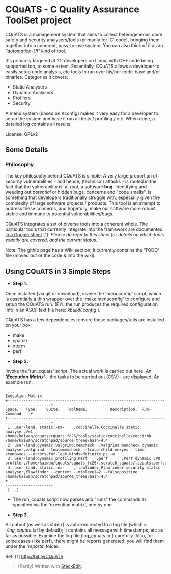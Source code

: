 # CQuATS - C Quality Assurance ToolSet project

<test change fr br multiuser2>

CQuATS is a management system that aims to collect heterogeneous code safety and security analysers/tools (primarily for 'C' code), bringing them together into a coherent, easy-to-use system. You can also think of it as an *"automation-UI"* kind of tool.

It's primarily targeted at 'C' developers on Linux, with C++ code being supported too, to some extent. Essentially, CQuATS allows a developer to easily setup code analysis, etc tools to run over his/her code-base and/or  binaries.
Categories it covers:
 - Static Analysers
 - Dynamic Analysers   
 - Profilers   
 - Security

A menu system (based on Kconfig) makes it very easy for a developer to setup the system and have it run all tests / profiling / etc.  When done, a detailed log contains all results.

License: GPLv2

## Some Details

### Philosophy
The key philosophy behind CQuATS is simple:
 A very large proportion of security vulnerabilities - and hence, (technical) attacks - is rooted in the fact that the vulnerability is, at root, a software **bug**. Identifying and weeding out _potential_ or hidden bugs, concerns and "code smells", is something that developers traditionally struggle with, especially given the complexity of large software projects / products. This tool is an attempt to address these concerns, and hopefully, make our software more robust, stable and immune to potential vulnerabilities/bugs.
 

CQuATS integrates a set of diverse tools into a coherent whole.
The particular tools that currently integrate into the framework are
documented [in a Google sheet](http://bit.ly/CQuATS) [1]. *Please do refer to this sheet for details on which tools exactly are covered, and the current status.*


Note:
The githib page has a Wiki section; it currently contains the 'TODO' file
(moved out of the code & into the wiki).


## Using CQuATS in 3 Simple Steps

 - **Step 1.**

Once installed (via git or download), invoke the 'menuconfig' script, which is essentially a thin wrapper over
the 'make menuconfig' to configure and setup the CQuATS run.
(FYI, the run produces the required configuration info in an ASCII text file here: *kbuild/.config* ).

CQuATS has a few dependencies; ensure these packages/utils are installed on your box:
 * make
 * spatch
 * xterm
 * perf

- **Step  2.**

Invoke the 'run_cquats' script. The actual work is carried out here. 
An **_'Execution Matrix'_** - the tasks to be carried out (CSV) - are displayed:
An example run:

     ...
    Execution Matrix
    +-----------------------------------------------------------------------------------------+
    Space,   Type,    Suite,   ToolName,          Description,  Run-Command    +
    +-----------------------------------------------------------------------------------------+
     1. user-land, static,-na-    ,coccinelle,Coccinelle static analyser,V=1 /home/kaiwan/cquats/cquats_fc26/tools/static/coccinelle/coccichk /home/kaiwan/scratchpad/source_trees/bash-4.4
     2. user-land,dynamic,valgrind,memcheck  ,Valgrind memcheck dynamic analyser,valgrind --tool=memcheck --trace-children=yes --time-stamp=yes --errors-for-leak-kinds=definite ps -a
     3. user-land,dynamic profiling,Perf    ,perf      ,Perf dynamic CPU profiler,/home/kaiwan/cquats/cquats_fc26/.scratch_cquats/.cquats.perf.sh 
     4. user-land, static,-na-    ,flawfinder,Flawfinder security static analyser,flawfinder --context --minlevel=2 --falsepositive /home/kaiwan/scratchpad/source_trees/bash-4.4
    +-----------------------------------------------------------------------------------------+
     [...]

- The run_cquats script now parses and "runs" the commands as specified via the
'execution matrix', one by one.

- **Step 3.**

All output (as well as stderr) is auto-redirected to a log file (which is
*./log_cquats.txt* by default); it contains all message with timestamps, etc as far as possible. Examine the log file (log_cquats.txt) carefully.
Also, for some cases (like perf), there might be reports generated; you will find them under the '*reports*' folder.


Ref:
[1] http://bit.ly/CQuATS


> (Partly) Written with [StackEdit](https://stackedit.io/).
